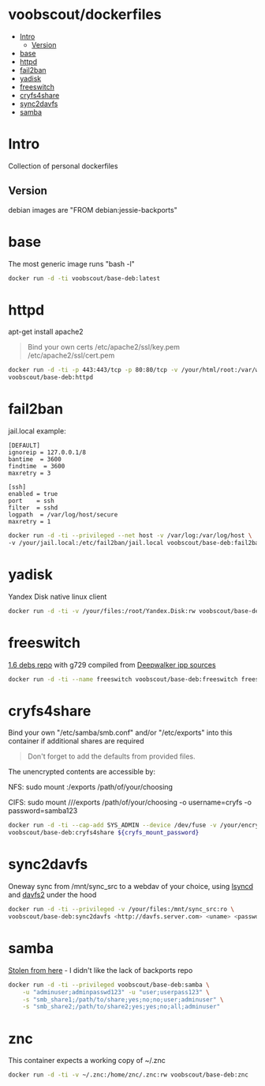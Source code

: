 # voobscout/dockerfiles

- [Intro](#intro)
  - [Version](#version)
- [base](#base)
- [httpd](#httpd)
- [fail2ban](#fail2ban)
- [yadisk](#yadisk)
- [freeswitch](#freeswitch)
- [cryfs4share](#cryfs4share)
- [sync2davfs](#sync2davfs)
- [samba](#samba)

# Intro

Collection of personal dockerfiles

## Version

debian images are "FROM debian:jessie-backports"


# base

The most generic image runs "bash -l"

```bash
docker run -d -ti voobscout/base-deb:latest
```

# httpd

apt-get install apache2
> Bind your own certs /etc/apache2/ssl/key.pem /etc/apache2/ssl/cert.pem

```bash
docker run -d -ti -p 443:443/tcp -p 80:80/tcp -v /your/html/root:/var/www/html \
voobscout/base-deb:httpd
```

# fail2ban

jail.local example:

```
[DEFAULT]
ignoreip = 127.0.0.1/8
bantime  = 3600
findtime  = 3600
maxretry = 3

[ssh]
enabled = true
port    = ssh
filter  = sshd
logpath  = /var/log/host/secure
maxretry = 1
```

```bash
docker run -d -ti --privileged --net host -v /var/log:/var/log/host \
-v /your/jail.local:/etc/fail2ban/jail.local voobscout/base-deb:fail2ban
```

# yadisk

Yandex Disk native linux client

```bash
docker run -d -ti -v /your/files:/root/Yandex.Disk:rw voobscout/base-deb:yadisk <uname> <passwd>
```

# freeswitch

[1.6 debs repo](http://files.freeswitch.org/repo/deb/freeswitch-1.6/) with g729 compiled from [Deepwalker ipp sources](http://goo.gl/IEbTx5)

```bash
docker run -d -ti --name freeswitch voobscout/base-deb:freeswitch freeswitch
```

# cryfs4share

Bind your own "/etc/samba/smb.conf" and/or "/etc/exports" into this container if additional shares are required
> Don't forget to add the defaults from provided files.

The unencrypted contents are accessible by:

NFS:
sudo mount <docker-machine-IP>:/exports /path/of/your/choosing

CIFS:
sudo mount //<docker-machine-IP>/exports /path/of/your/choosing -o username=cryfs -o password=samba123

```bash
docker run -d -ti --cap-add SYS_ADMIN --device /dev/fuse -v /your/encrypted/folder:/.exports:rw \
voobscout/base-deb:cryfs4share ${cryfs_mount_password}
```

# sync2davfs

Oneway sync from /mnt/sync_src to a webdav of your choice, using [lsyncd](https://github.com/axkibe/lsyncd) and [davfs2](https://savannah.nongnu.org/projects/davfs2) under the hood

```bash
docker run -d -ti --privileged -v /your/files:/mnt/sync_src:ro \
voobscout/base-deb:sync2davfs <http://davfs.server.com> <uname> <passwd>
```

# samba

[Stolen from here](https://github.com/dperson/samba) - I didn't like the lack of backports repo

```bash
docker run -d -ti --privileged voobscout/base-deb:samba \
    -u "adminuser;adminpasswd123" -u "user;userpass123" \
    -s "smb_share1;/path/to/share;yes;no;no;user;adminuser" \
    -s "smb_share2;/path/to/share2;yes;yes;no;all;adminuser"
```

# znc

This container expects a working copy of ~/.znc

```bash
docker run -d -ti -v ~/.znc:/home/znc/.znc:rw voobscout/base-deb:znc
```
